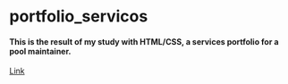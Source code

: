 # portfolio_servicos
<h4>This is the result of my study with HTML/CSS, a services portfolio for a pool maintainer.</h4>
<a href="https://topiscinas.netlify.app/">Link</a>
